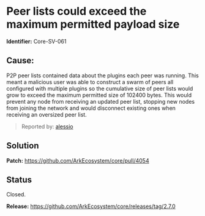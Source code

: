 # Peer lists could exceed the maximum permitted payload size
**Identifier:** Core-SV-061
## Cause:
P2P peer lists contained data about the plugins each peer was running. This meant a malicious user was able to construct a swarm of peers all configured with multiple plugins so the cumulative size of peer lists would grow to exceed the maximum permitted size of 102400 bytes. This would prevent any node from receiving an updated peer list, stopping new nodes from joining the network and would disconnect existing ones when receiving an oversized peer list.
>Reported by: [alessio](https://github.com/alessiodf)
## Solution
**Patch:** https://github.com/ArkEcosystem/core/pull/4054
## Status
Closed.

**Release:** https://github.com/ArkEcosystem/core/releases/tag/2.7.0